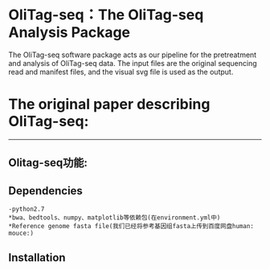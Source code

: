 # OliTag-seq：The OliTag-seq Analysis Package
The OliTag-seq software package acts as our pipeline for the pretreatment and analysis of OliTag-seq data. The input files are the original sequencing read and manifest files, and the visual svg file is used as the output.
# The original paper describing OliTag-seq:
*******************************************
## Olitag-seq功能:


## Dependencies
    -python2.7
    *bwa、bedtools、numpy、matplotlib等依赖包(在environment.yml中)
    *Reference genome fasta file(我们已经将参考基因组fasta上传到百度网盘human:   mouce:)
## Installation
<?print
    print
## yaml文件举例，说明

## 运行

